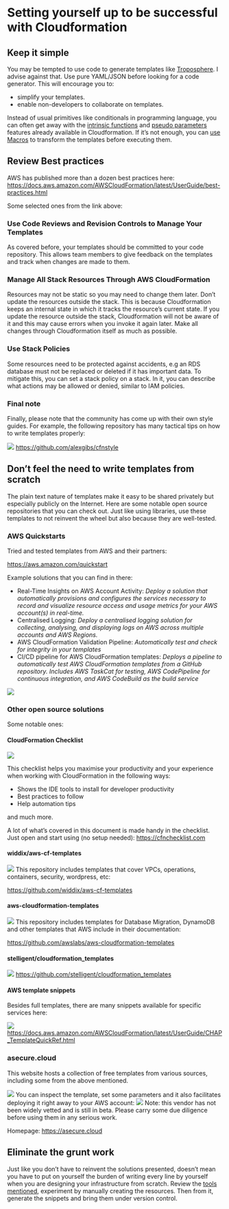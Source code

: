 # Setting yourself up to be successful with Cloudformation
## Keep it simple
You may be tempted to use code to generate templates like [Troposphere](https://github.com/cloudtools/troposphere). I advise against that. Use pure YAML/JSON before looking for a code generator. This will encourage you to:
- simplify your templates.
- enable non-developers to collaborate on templates.

Instead of usual primitives like conditionals in programming language, you can often get away with the [intrinsic functions](https://docs.aws.amazon.com/AWSCloudFormation/latest/UserGuide/intrinsic-function-reference.html) and [pseudo parameters](https://docs.aws.amazon.com/AWSCloudFormation/latest/UserGuide/pseudo-parameter-reference.html) features already available in Cloudformation. If it’s not enough, you can [use Macros](key-features.md#macros) to transform the templates before executing them.

## Review Best practices
AWS has published more than a dozen best practices here:
https://docs.aws.amazon.com/AWSCloudFormation/latest/UserGuide/best-practices.html

Some selected ones from the link above:
### Use Code Reviews and Revision Controls to Manage Your Templates
As covered before, your templates should be committed to your code repository. This allows team members to give feedback on the templates and track when changes are made to them.

### Manage All Stack Resources Through AWS CloudFormation
Resources may not be static so you may need to change them later. Don’t update the resources outside the stack. This is because Cloudformation keeps an internal state in which it tracks the resource’s current state. If you update the resource outside the stack, Cloudformation will not be aware of it and this may cause errors when you invoke it again later. Make all changes through Cloudformation itself as much as possible.

### Use Stack Policies
Some resources need to be protected against accidents, e.g an RDS database must not be replaced or deleted if it has important data.
To mitigate this, you can set a stack policy on a stack. In it, you can describe what actions may be allowed or denied, similar to IAM policies.

### Final note
Finally, please note that the community has come up with their own style guides. For example, the following repository has many tactical tips on how to write templates properly:

![](images/image5.png)
https://github.com/alexgibs/cfnstyle

## Don’t feel the need to write templates from scratch
The plain text nature of templates make it easy to be shared privately but especially publicly on the Internet. Here are some notable open source repositories that you can check out. Just like using libraries, use these templates to not reinvent the wheel but also because they are well-tested.
### AWS Quickstarts

Tried and tested templates from AWS and their partners:

https://aws.amazon.com/quickstart

Example solutions that you can find in there:
- Real-Time Insights on AWS Account Activity: _Deploy a solution that automatically provisions and configures the services necessary to record and visualize resource access and usage metrics for your AWS account(s) in real-time._
- Centralised Logging: _Deploy a centralised logging solution for collecting, analysing, and displaying logs on AWS across multiple accounts and AWS Regions._
- AWS CloudFormation Validation Pipeline: _Automatically test and check for integrity in your templates_
- CI/CD pipeline for AWS CloudFormation templates: _Deploys a pipeline to automatically test AWS CloudFormation templates from a GitHub repository. Includes AWS TaskCat for testing, AWS CodePipeline for continuous integration, and AWS CodeBuild as the build service_

![](images/image9.png)

### Other open source solutions
Some notable ones:
#### CloudFormation Checklist
![](images/image6.png)

This checklist helps you maximise your productivity and your experience when working with CloudFormation in the following ways:
- Shows the IDE tools to install for developer productivity
- Best practices to follow
- Help automation tips

and much more.

A lot of what’s covered in this document is made handy in the checklist. Just open and start using (no setup needed):
https://cfnchecklist.com

#### widdix/aws-cf-templates
![](images/image12.png)
This repository includes templates that cover VPCs, operations, containers, security, wordpress, etc:

https://github.com/widdix/aws-cf-templates


#### aws-cloudformation-templates
![](images/image7.png)
This repository includes templates for Database Migration, DynamoDB and other templates that AWS include in their documentation:

https://github.com/awslabs/aws-cloudformation-templates

#### stelligent/cloudformation_templates
![](images/image24.png)
https://github.com/stelligent/cloudformation_templates

#### AWS template snippets
Besides full templates, there are many snippets available for specific services here:

![](images/image13.png)
https://docs.aws.amazon.com/AWSCloudFormation/latest/UserGuide/CHAP_TemplateQuickRef.html

### asecure.cloud
This website hosts a collection of free templates from various sources, including some from the above mentioned.

![](images/image14.png)
You can inspect the template, set some parameters and it also facilitates deploying it right away to your AWS account:
![](images/image20.png)
Note: this vendor has not been widely vetted and is still in beta. Please carry some due diligence before using them in any serious work.

Homepage: https://asecure.cloud

## Eliminate the grunt work
Just like you don’t have to reinvent the solutions presented, doesn’t mean you have to put on yourself the burden of writing every line by yourself when you are designing your infrastructure from scratch. Review the [tools mentioned](tools.md#template-generator-tools), experiment by manually creating the resources. Then from it, generate the snippets and bring them under version control.
